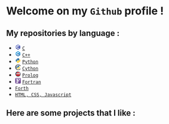 # Welcome on my `Github` profile !

## My repositories by language :

- <img src="images/c_logo.png"      alt="C"      width="15" height="15"> [`C`](https://github.com/LouisJustinTALLOT/C)
- <img src="images/cpp_logo.png"    alt="C++"    width="15" height="15"> [`C++`](https://github.com/LouisJustinTALLOT/CPP)
- <img src="images/python_logo.png" alt="Python" width="15" height="15"> [`Python`](https://github.com/LouisJustinTALLOT/Python)
- <img src="images/cython_logo.png" alt="Cython" width="15" height="15"> [`Cython`](https://github.com/LouisJustinTALLOT/Cython)
- <img src="images/prolog_logo.png" alt="Prolog" width="15" height="15"> [`Prolog`](https://github.com/LouisJustinTALLOT/Prolog)
- <img src="images/fortran_logo.png" alt="Prolog" width="15" height="15"> [`Fortran`](https://github.com/LouisJustinTALLOT/Fortran)
- [`Forth`](https://github.com/LouisJustinTALLOT/Forth)
- [`HTML, CSS, Javascript`](https://github.com/LouisJustinTALLOT/Webdev)


## Here are some projects that I like :




<!--
**LouisJustinTALLOT/LouisJustinTALLOT** is a ✨ _special_ ✨ repository because its `README.md` (this file) appears on your GitHub profile.

Here are some ideas to get you started:

- 🔭 I’m currently working on ...
- 🌱 I’m currently learning ...
- 👯 I’m looking to collaborate on ...
- 🤔 I’m looking for help with ...
- 💬 Ask me about ...
- 📫 How to reach me: ...
- 😄 Pronouns: ...
- ⚡ Fun fact: ...
-->
